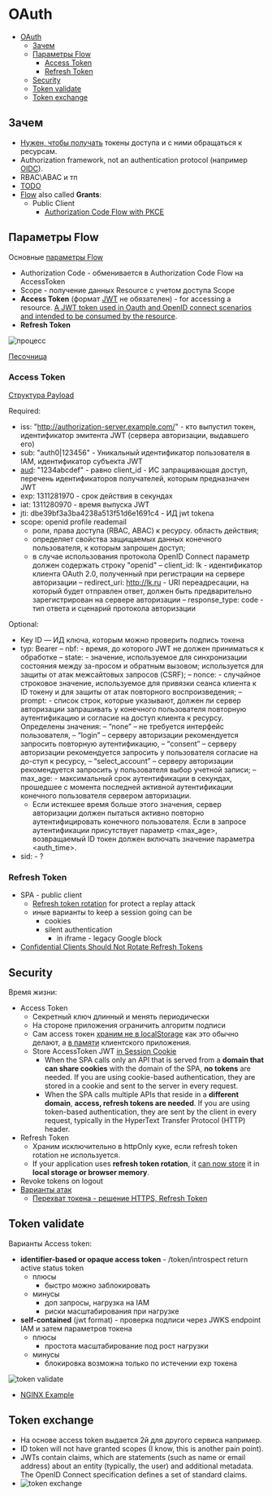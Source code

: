 # OAuth

- [OAuth](#oauth)
  - [Зачем](#зачем)
  - [Параметры Flow](#параметры-flow)
    - [Access Token](#access-token)
    - [Refresh Token](#refresh-token)
  - [Security](#security)
  - [Token validate](#token-validate)
  - [Token exchange](#token-exchange)

## Зачем

- [Нужен, чтобы получать](https://habr.com/ru/company/dataart/blog/311376/) токены доступа и с ними обращаться к ресурсам.
- Authorization framework, not an authentication protocol (например [OIDC](oidc.md)).
- RBAC\ABAC и тп
- [TODO](https://connect2id.com/learn/oauth-2)
- [Flow](https://habr.com/ru/company/nixys/blog/566910/) also called __Grants__:
  - Public Client
    - [Authorization Code Flow with PKCE](oauth.flow.ACwithPKCE.md)

## Параметры Flow

Основные [параметры Flow](https://identityserver4.readthedocs.io/en/latest/quickstarts/1_client_credentials.html)

- Authorization Code - обменивается в Authorization Code Flow на AccessToken
- Scope - получение данных Resource с учетом доступа Scope
- __Access Token__ (формат [JWT](../jwt.md) не обязателен) - for accessing a resource. [A JWT token used in Oauth and OpenID connect scenarios and intended to be consumed by the resource](https://auth0.com/blog/id-token-access-token-what-is-the-difference/).
- __Refresh Token__

![процесс](https://habrastorage.org/r/w1560/getpro/habr/post_images/c13/afc/ee5/c13afcee5226ddb135df9836d3321b17.png)

[Песочница](https://openidconnect.net/)

### Access Token

[Структура Payload](https://datatracker.ietf.org/doc/html/rfc9068)

Required:

- iss: "http://authorization-server.example.com/" - кто выпустил токен, идентификатор эмитента JWT (сервера авторизации, выдавшего его)
- sub: "auth0|123456" - Уникальный идентификатор пользователя в IAM, идентификатор субъекта JWT
- [aud](https://developers.sber.ru/docs/ru/sberbusinessapi/authorization/auth-sbbid/tokens): "1234abcdef" - равно client_id - ИС запращивающая доступ, перечень идентификаторов получателей, которым предназначен JWT
- exp: 1311281970 - срок действия в секундах
- iat: 1311280970 - время выпуска JWT
- jti: dbe39bf3a3ba4238a513f51d6e1691c4 - ИД jwt tokena
- scope: openid profile reademail 
  - роли, права доступа (RBAC, ABAC) к ресурсу. область действия; 
  - определяет свойства защищаемых данных конечного пользователя, к которым запрошен доступ; 
  - в случае использования протокола OpenID Connect параметр должен содержать строку "openid"
– client_id: lk - идентификатор клиента OAuth 2.0, полученный при регистрации на сервере авторизации
– redirect_uri: http://lk.ru - URI переадресации, на который будет отправлен ответ, должен быть предварительно зарегистрирован на сервере авторизации
– response_type: code - тип ответа и сценарий протокола авторизации

Optional:

- Key ID — ИД ключа, которым можно проверить подпись токена
- typ: Bearer
– nbf: - время, до которого JWT не должен приниматься к обработке
– state: - значение, используемое для синхронизации состояния между за-просом и обратным вызовом; используется для защиты от атак межсайтовых запросов (CSRF);
– nonce: - случайное строковое значение, используемое для привязки сеанса клиента к ID токену и для защиты от атак повторного воспроизведения;
– prompt: - список строк, которые указывают, должен ли сервер авторизации запрашивать у конечного пользователя повторную аутентификацию и согласие на доступ клиента к ресурсу. Определены значения:
  – “none” – не требуется интерфейс пользователя,  – “login” – серверу авторизации рекомендуется запросить повторную аутентификацию,  – “consent” – серверу авторизации рекомендуется запросить у пользователя согласие на до-ступ к ресурсу,  – “select_account” – серверу авторизации рекомендуется запросить у пользователя выбор учетной записи;
– max_age: - максимальный срок аутентификации в секундах, прошедшее с момента последней активной аутентификации конечного пользователя сервером авторизации. 
  - Если истекшее время больше этого значения, сервер авторизации должен пытаться активно повторно аутентифицировать конечного пользователя. Если в запросе аутентификации присутствует параметр <max_age>, возвращаемый ID токен должен включать значение параметра <auth_time>.
- sid: - ?

### Refresh Token

- SPA - public client
	- [Refresh token rotation](https://stateful.com/blog/oauth-refresh-token-best-practices) for protect a replay attack
	- иные варианты to keep a session going can be
		- cookies
		- silent authentication
			- in iframe - legacy Google block
- [Confidential Clients Should Not Rotate Refresh Tokens](https://docs.duendesoftware.com/identityserver/v6/tokens/refresh/#confidential-clients-should-not-rotate-refresh-tokens)

## Security

Время жизни:

- Access Token
  - Секретный ключ длинный и менять периодически
  - На стороне приложения ограничить алгоритм подписи
  - Сам access токен [храним не в localStorage](https://climbtheladder.com/10-spa-authentication-best-practices/) как это обычно делают, а [в памяти](https://auth0.com/docs/secure/security-guidance/data-security/token-storage) клиентского приложения.
  - Store AccessToken JWT [in Session Cookie](https://jcbaey.com/authentication-in-spa-reactjs-and-vuejs-the-right-way/)
    - When the SPA calls only an API that is served from a __domain that can share cookies__ with the domain of the SPA, __no tokens__ are needed. If you are using cookie-based authentication, they are stored in a cookie and sent to the server in every request.
    - When the SPA calls multiple APIs that reside in a __different domain__, __access, refresh tokens are needed__. If you are using token-based authentication, they are sent by the client in every request, typically in the HyperText Transfer Protocol (HTTP) header.
- Refresh Token
	- Храним исключительно в httpOnly куке, если refresh token rotation не используется.
	- If your application uses __refresh token rotation__, it [can now store](https://stateful.com/blog/oauth-refresh-token-best-practices) it in __local storage or browser memory__.
- Revoke tokens on logout
- [Варианты атак](https://habr.com/ru/company/alexhost/blog/536364/)
  - [Перехват токена - решение HTTPS, Refresh Token](https://cyberpolygon.com/ru/materials/security-of-json-web-tokens-jwt/)

## Token validate

Варианты Access token:

- __identifier-based or opaque access token__ - /token/introspect return active status token
  - плюсы
    - быстро можно заблокировать
  - минусы
    - доп запросы, нагрузка на IAM
    - риски масштабирования при нагрузке
- __self-contained__ (jwt format) - проверка подписи через JWKS endpoint IAM и затем параметров токена
  - плюсы
    - простота масштабирование под рост нагрузки
  - минусы
    - блокировка возможна только по истечении exp токена

![token validate](https://lh3.googleusercontent.com/pw/AL9nZEU8W4c59UO_qgfALxBDsUQUmOdeKq2qW3XSiD72WbrqQ2m2xnolziO0UgNlcqktm4XYdhJ93r4D4oqa3KPpzSBXU5O8DcB__HHZJ5Picah6BNKczaiiAGULHYMRhI9GAoFutEEhVFIDdH_Q71jxuZnfYQ=w656-h374-no)

- [NGINX Example](https://disk.yandex.ru/i/yX5AmLxdpW4XJg)

## Token exchange

- На основе access token выдается 2й для другого сервиса например.
- ID token will not have granted scopes (I know, this is another pain point).
- JWTs contain claims, which are statements (such as name or email address) about an entity (typically, the user) and additional metadata. The OpenID Connect specification defines a set of standard claims.
- ![token exchange](https://lh3.googleusercontent.com/pw/AL9nZEWPOntqnB_XS-gCUQ42P-5NCg7Ageg9UtnKGcWYPwh2CAvrafKhHYxZq4xm7CnNCeVPJrThmWHDawnZDc6d15u-XvAfPywOdogmuMKUJ3ZX6PbHprwj0tUSFXnAYVqoQo_YpKbhr9IC38PzsjUPcTG2Pw=w754-h441-no)